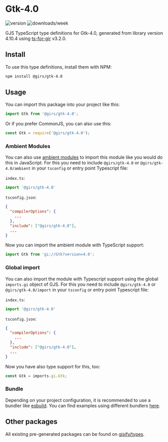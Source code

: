 
# Gtk-4.0

![version](https://img.shields.io/npm/v/@girs/gtk-4.0)
![downloads/week](https://img.shields.io/npm/dw/@girs/gtk-4.0)


GJS TypeScript type definitions for Gtk-4.0, generated from library version 4.10.4 using [ts-for-gir](https://github.com/gjsify/ts-for-gir) v3.2.0.


## Install

To use this type definitions, install them with NPM:
```bash
npm install @girs/gtk-4.0
```

## Usage

You can import this package into your project like this:
```ts
import Gtk from '@girs/gtk-4.0';
```

Or if you prefer CommonJS, you can also use this:
```ts
const Gtk = require('@girs/gtk-4.0');
```

### Ambient Modules

You can also use [ambient modules](https://github.com/gjsify/ts-for-gir/tree/main/packages/cli#ambient-modules) to import this module like you would do this in JavaScript.
For this you need to include `@girs/gtk-4.0` or `@girs/gtk-4.0/ambient` in your `tsconfig` or entry point Typescript file:

`index.ts`:
```ts
import '@girs/gtk-4.0'
```

`tsconfig.json`:
```json
{
  "compilerOptions": {
    ...
  },
  "include": ["@girs/gtk-4.0"],
  ...
}
```

Now you can import the ambient module with TypeScript support: 

```ts
import Gtk from 'gi://Gtk?version=4.0';
```

### Global import

You can also import the module with Typescript support using the global `imports.gi` object of GJS.
For this you need to include `@girs/gtk-4.0` or `@girs/gtk-4.0/import` in your `tsconfig` or entry point Typescript file:

`index.ts`:
```ts
import '@girs/gtk-4.0'
```

`tsconfig.json`:
```json
{
  "compilerOptions": {
    ...
  },
  "include": ["@girs/gtk-4.0"],
  ...
}
```

Now you have also type support for this, too:

```ts
const Gtk = imports.gi.Gtk;
```

### Bundle

Depending on your project configuration, it is recommended to use a bundler like [esbuild](https://esbuild.github.io/). You can find examples using different bundlers [here](https://github.com/gjsify/ts-for-gir/tree/main/examples).

## Other packages

All existing pre-generated packages can be found on [gjsify/types](https://github.com/gjsify/types).

